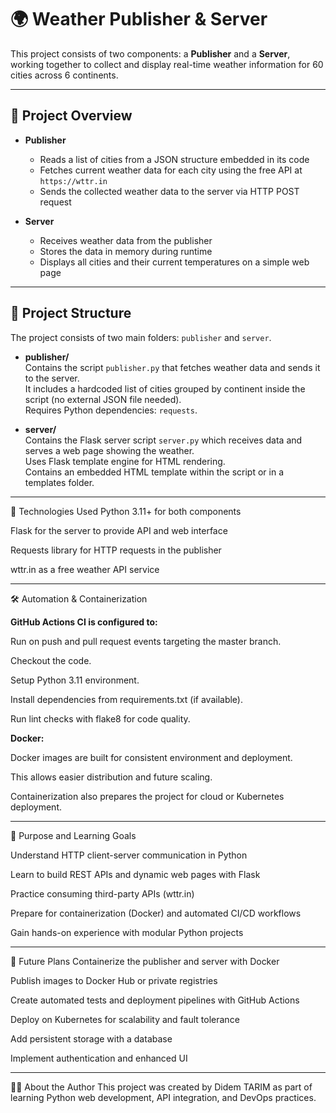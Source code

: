 # 🌍 Weather Publisher & Server

This project consists of two components: a **Publisher** and a **Server**, working together to collect and display real-time weather information for 60 cities across 6 continents.

---

## 🧩 Project Overview

- **Publisher**  
  - Reads a list of cities from a JSON structure embedded in its code  
  - Fetches current weather data for each city using the free API at `https://wttr.in`  
  - Sends the collected weather data to the server via HTTP POST request  

- **Server**  
  - Receives weather data from the publisher  
  - Stores the data in memory during runtime  
  - Displays all cities and their current temperatures on a simple web page  

---

## 📁 Project Structure

The project consists of two main folders: `publisher` and `server`.

- **publisher/**  
  Contains the script `publisher.py` that fetches weather data and sends it to the server.  
  It includes a hardcoded list of cities grouped by continent inside the script (no external JSON file needed).  
  Requires Python dependencies: `requests`.

- **server/**  
  Contains the Flask server script `server.py` which receives data and serves a web page showing the weather.  
  Uses Flask template engine for HTML rendering.  
  Contains an embedded HTML template within the script or in a templates folder.

---

🔧 Technologies Used
Python 3.11+ for both components

Flask for the server to provide API and web interface

Requests library for HTTP requests in the publisher

wttr.in as a free weather API service

 ---

🛠️ Automation & Containerization

**GitHub Actions CI is configured to:**

Run on push and pull request events targeting the master branch.

Checkout the code.

Setup Python 3.11 environment.

Install dependencies from requirements.txt (if available).

Run lint checks with flake8 for code quality.

**Docker:**

Docker images are built for consistent environment and deployment.

This allows easier distribution and future scaling.

Containerization also prepares the project for cloud or Kubernetes deployment.

---

🎯 Purpose and Learning Goals

Understand HTTP client-server communication in Python

Learn to build REST APIs and dynamic web pages with Flask

Practice consuming third-party APIs (wttr.in)

Prepare for containerization (Docker) and automated CI/CD workflows

Gain hands-on experience with modular Python projects

---

🔮 Future Plans
Containerize the publisher and server with Docker

Publish images to Docker Hub or private registries

Create automated tests and deployment pipelines with GitHub Actions

Deploy on Kubernetes for scalability and fault tolerance

Add persistent storage with a database

Implement authentication and enhanced UI

---

👩‍💻 About the Author
This project was created by Didem TARIM as part of learning Python web development, API integration, and DevOps practices.

